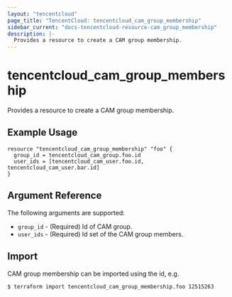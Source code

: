 ```yaml
---
layout: "tencentcloud"
page_title: "TencentCloud: tencentcloud_cam_group_membership"
sidebar_current: "docs-tencentcloud-resource-cam_group_membership"
description: |-
  Provides a resource to create a CAM group membership.
---
```


# tencentcloud_cam_group_membership

Provides a resource to create a CAM group membership.

## Example Usage

```hcl
resource "tencentcloud_cam_group_membership" "foo" {
  group_id = tencentcloud_cam_group.foo.id
  user_ids = [tencentcloud_cam_user.foo.id, tencentcloud_cam_user.bar.id]
}
```

## Argument Reference

The following arguments are supported:

* `group_id` - (Required) Id of CAM group.
* `user_ids` - (Required) Id set of the CAM group members.


## Import

CAM group membership can be imported using the id, e.g.

```
$ terraform import tencentcloud_cam_group_membership.foo 12515263
```

